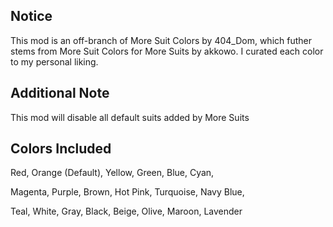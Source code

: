 ## Notice
This mod is an off-branch of More Suit Colors by 404_Dom,
which futher stems from More Suit Colors for More Suits by
akkowo. I curated each color to my personal liking.

## Additional Note
This mod will disable all default suits added by More Suits

## Colors Included
Red, Orange (Default), Yellow, Green, Blue, Cyan,

Magenta, Purple, Brown, Hot Pink, Turquoise, Navy Blue,

Teal, White, Gray, Black, Beige, Olive, Maroon, Lavender

